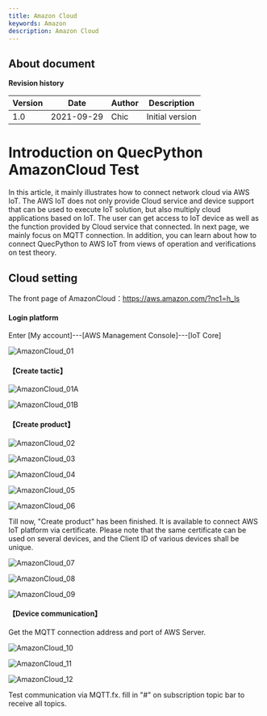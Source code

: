 ```yaml
---
title: Amazon Cloud
keywords: Amazon
description: Amazon Cloud
---
```

## About document

**Revision history**

| **Version** | **Date**   | **Author** | **Description** |
| ----------- | ---------- | ---------- | --------------- |
| 1.0         | 2021-09-29 | Chic       | Initial version |



# Introduction on QuecPython AmazonCloud Test

In this article, it mainly illustrates how to connect network cloud via AWS  IoT. The AWS IoT  does not only provide Cloud service and device support that can be used to execute IoT solution, but also multiply cloud applications based on IoT.  The user can get access to IoT device as well as the function provided by Cloud service that connected. In next page, we mainly focus on MQTT connection. In addition, you can learn about how to connect QuecPython to AWS IoT from views of operation and verifications on test theory.  

## Cloud setting

The front page of AmazonCloud：https://aws.amazon.com/?nc1=h_ls

#### Login platform

Enter [My account]---[AWS Management Console]---[IoT Core]

![AmazonCloud_01](media/AmazonCloud_01.png)

#### 【Create tactic】

![AmazonCloud_01A](media/AmazonCloud_01A.png)

![AmazonCloud_01B](media/AmazonCloud_01B.png)

#### 【Create product】

![AmazonCloud_02](media/AmazonCloud_02.png)

![AmazonCloud_03](media/AmazonCloud_03.png)

![AmazonCloud_04](media/AmazonCloud_04.png)

![AmazonCloud_05](media/AmazonCloud_05.png)

![AmazonCloud_06](media/AmazonCloud_06.png)

Till now, "Create product" has been finished. It is available to connect AWS IoT platform via certificate. Please note that the same certificate can be used on several devices, and the Client ID of various devices shall be unique. 

![AmazonCloud_07](media/AmazonCloud_07.png)

![AmazonCloud_08](media/AmazonCloud_08.png)

![AmazonCloud_09](media/AmazonCloud_09.png)

#### 【Device communication】

Get the MQTT connection address and port of AWS Server. 

![AmazonCloud_10](media/AmazonCloud_10.png)

![AmazonCloud_11](media/AmazonCloud_11.png)

![AmazonCloud_12](media/AmazonCloud_12.png)

Test communication via MQTT.fx. fill in "#" on subscription topic bar to receive all topics. 



 



